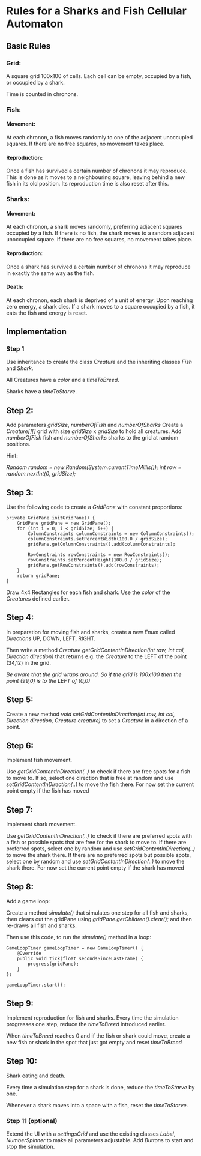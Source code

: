 # Rules for a Sharks and Fish Cellular Automaton

## Basic Rules

### Grid:

A square grid 100x100 of cells.
Each cell can be empty, occupied by a fish, or occupied by a shark. 

Time is counted in chronons.

### Fish:

#### Movement:
At each chronon, a fish moves randomly to one of the adjacent unoccupied squares. If there are no free squares, no movement takes place.

#### Reproduction:
Once a fish has survived a certain number of chronons it may reproduce. 
This is done as it moves to a neighbouring square, leaving behind a new fish in its old position. 
Its reproduction time is also reset after this.

### Sharks:

#### Movement:
At each chronon, a shark moves randomly, preferring adjacent squares occupied by a fish. If there is no fish, the shark moves to a random adjacent unoccupied square. If there are no free squares, no movement takes place.

#### Reproduction:
Once a shark has survived a certain number of chronons it may reproduce in exactly the same way as the fish.

#### Death:
At each chronon, each shark is deprived of a unit of energy. Upon reaching zero energy, a shark dies.
If a shark moves to a square occupied by a fish, it eats the fish and energy is reset.

## Implementation

### Step 1
Use inheritance to create the class *Creature* and the inheriting classes *Fish* and *Shark*.

All Creatures have a *color* and a *timeToBreed*.

Sharks have a *timeToStarve*.

## Step 2:

Add parameters *gridSize*, *numberOfFish* and *numberOfSharks*
Create a *Creature[][]* grid with size *gridSize* x *gridSize* to hold all creatures.
Add *numberOfFish* fish and *numberOfSharks* sharks to the grid at random positions.

Hint:

*Random random = new Random(System.currentTimeMillis());
int row = random.nextInt(0, gridSize);*

## Step 3:
Use the following code to create a *GridPane* with constant proportions:

```
private GridPane initGridPane() {
    GridPane gridPane = new GridPane();
    for (int i = 0; i < gridSize; i++) {
        ColumnConstraints columnConstraints = new ColumnConstraints();
        columnConstraints.setPercentWidth(100.0 / gridSize);
        gridPane.getColumnConstraints().add(columnConstraints);

        RowConstraints rowConstraints = new RowConstraints();
        rowConstraints.setPercentHeight(100.0 / gridSize);
        gridPane.getRowConstraints().add(rowConstraints);
    }
    return gridPane;
}
```

Draw 4x4 Rectangles for each fish and shark. Use the *color* of the *Creatures* defined earlier.

## Step 4:
In preparation for moving fish and sharks, create a new *Enum* called *Directions* UP, DOWN, LEFT, RIGHT.

Then write a method *Creature getGridContentInDirection(int row, int col, Direction direction)* that returns e.g. the *Creature* to the LEFT of the point (34,12) in the grid.

_Be aware that the grid wraps around. So if the grid is 100x100 then the point (99,0) is to the LEFT of (0,0)_

## Step 5:
Create a new method *void setGridContentInDirection(int row, int col, Direction direction, Creature creature)* to set a *Creature* in a direction of a point.

## Step 6:
Implement fish movement. 

Use *getGridContentInDirection(..)* to check if there are free spots for a fish to move to.
If so, select one direction that is free at random and use *setGridContentInDirection(..)* to move the fish there.
For now set the current point empty if the fish has moved

## Step 7:
Implement shark movement. 

Use *getGridContentInDirection(..)* to check if there are preferred spots with a fish or possible spots that are free for the shark to move to.
If there are preferred spots, select one by random and use *setGridContentInDirection(..)* to move the shark there.
If there are no preferred spots but possible spots, select one by random and use *setGridContentInDirection(..)* to move the shark there.
For now set the current point empty if the shark has moved

## Step 8:
Add a game loop:

Create a method *simulate()* that simulates one step for all fish and sharks, then clears out the gridPane using *gridPane.getChildren().clear();* and then re-draws all fish and sharks. 

Then use this code, to run the *simulate()* method in a loop:
```
GameLoopTimer gameLoopTimer = new GameLoopTimer() {
    @Override
    public void tick(float secondsSinceLastFrame) {
        progress(gridPane);
    }
};

gameLoopTimer.start();
```

## Step 9:
Implement reproduction for fish and sharks.
Every time the simulation progresses one step, reduce the *timeToBreed* introduced earlier.

When *timeToBreed* reaches 0 and if the fish or shark could move, create a new fish or shark in the spot that just got empty and reset *timeToBreed* 

## Step 10:
Shark eating and death.

Every time a simulation step for a shark is done, reduce the *timeToStarve* by one.

Whenever a shark moves into a space with a fish, reset the *timeToStarve*.

### Step 11 (optional)
Extend the UI with a *settingsGrid* and use the existing classes *Label*, *NumberSpinner* to make all parameters adjustable. 
Add *Button*s to start and stop the simulation.
